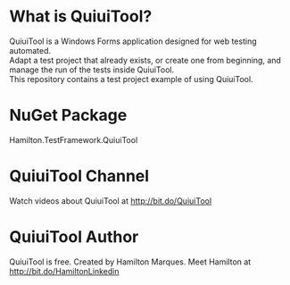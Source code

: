 # What is QuiuiTool?
QuiuiTool is a Windows Forms application designed for web testing automated.<br>
Adapt a test project that already exists, or create one from beginning, and manage the run of the tests inside QuiuiTool.<br>
This repository contains a test project example of using QuiuiTool.
# NuGet Package
Hamilton.TestFramework.QuiuiTool
# QuiuiTool Channel
Watch videos about QuiuiTool at http://bit.do/QuiuiTool
# QuiuiTool Author
QuiuiTool is free. Created by Hamilton Marques. Meet Hamilton at http://bit.do/HamiltonLinkedin
